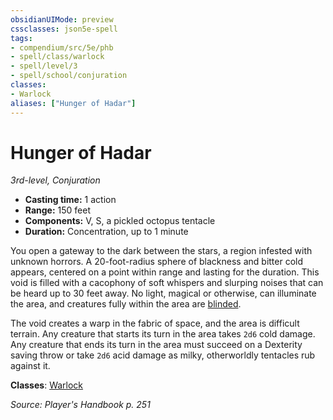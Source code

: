 ```yaml
---
obsidianUIMode: preview
cssclasses: json5e-spell
tags:
- compendium/src/5e/phb
- spell/class/warlock
- spell/level/3
- spell/school/conjuration
classes:
- Warlock
aliases: ["Hunger of Hadar"]
---
```

# Hunger of Hadar
*3rd-level, Conjuration*  

- **Casting time:** 1 action
- **Range:** 150 feet
- **Components:** V, S, a pickled octopus tentacle
- **Duration:** Concentration, up to 1 minute

You open a gateway to the dark between the stars, a region infested with unknown horrors. A 20-foot-radius sphere of blackness and bitter cold appears, centered on a point within range and lasting for the duration. This void is filled with a cacophony of soft whispers and slurping noises that can be heard up to 30 feet away. No light, magical or otherwise, can illuminate the area, and creatures fully within the area are [blinded](conditions.md#blinded).

The void creates a warp in the fabric of space, and the area is difficult terrain. Any creature that starts its turn in the area takes `2d6` cold damage. Any creature that ends its turn in the area must succeed on a Dexterity saving throw or take `2d6` acid damage as milky, otherworldly tentacles rub against it.

**Classes**: [Warlock](warlock.md)

*Source: Player's Handbook p. 251*